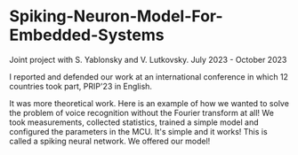 # Spiking-Neuron-Model-For-Embedded-Systems
Joint project with S. Yablonsky and V. Lutkovsky. July 2023 - October 2023

I reported and defended our work at an international conference in which 12 countries took part, PRIP'23 in English.

It was more theoretical work. Here is an example of how we wanted to solve the problem of voice recognition without the Fourier transform at all! We took measurements, collected statistics, trained a simple model and configured the parameters in the MCU. It's simple and it works! This is called a spiking neural network. We offered our model!
